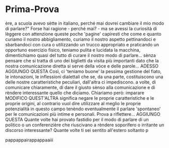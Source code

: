 Prima-Prova
===========
ère, a scuola avevo sètte in italiano, perché mai dovrei cambiare il mio modo di parlare?"
Forse hai ragione - perché mai? - ma se avessi la curiosità di lèggere con attenzione queste poche 'pagine' capiresti che come e quanto curiamo il nostro abbigliamento, curiamo il nostro aspetto pettinandoci e sbarbandoci con cura o utilizzando un trucco appropriato e praticando un opportuno esercizio fisico, teniamo pulita e lucidata la macchina, dimentichiamo quasi del tutto di curare il nostro modo di parlare... sènza pensare che si tratta di uno dei biglietti da visita più importanti dato che la nostra comunicazione diretta si serve della vóce e delle parole...
ADESSO AGGIUNGO QUESTA
Così, ci 'teniamo buone' la pessima gestione del fiato, le intonazioni, le inflessioni dialettali che se, da una parte, costituiscono una delle nostre caratteristiche peculiari, dall'altra ci impediscono. a volte, di comunicare chiaramente, di dare il giusto sènso alla comunicazione e di rèndere interessante quello che diciamo.
Chiariamo però: imparare MODIFICO QUEST'ALTRA significa negare le proprie caratteristiche e le proprie origini, al contrario vuol dire utilizzare al meglio le proprie potenzialità in questo campo tenèndo eventualmente il parlare 'spontaneo' per le comunicazioni più intime e personali.
Prova a riflettere...
AGGIUNGO QUESTA 
Quante volte hai provato fastidio per il modo di parlare di un politico o un conferenzière che riuscivano a rèndere soporifero o irritante un discorso interessante?
Quante volte ti sei sentito all'estero soltanto p

pappappairappappaaiii
